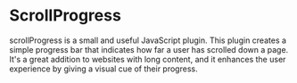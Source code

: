 # ScrollProgress
scrollProgress is a small and useful JavaScript plugin. This plugin creates a simple progress bar that indicates how far a user has scrolled down a page. It's a great addition to websites with long content, and it enhances the user experience by giving a visual cue of their progress.
